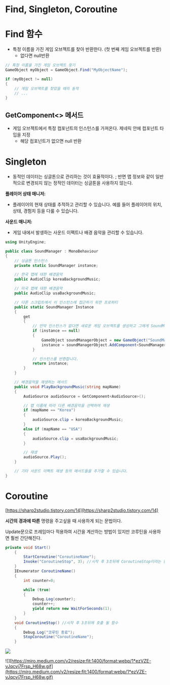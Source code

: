 # Find, Singleton, Coroutine

# Find 함수

- 특정 이름을 가진 게임 오브젝트를 찾아 반환한다. (첫 번째 게임 오브젝트를 반환)
    - 없다면 null반환

```csharp
// 특정 이름을 가진 게임 오브젝트 찾기
GameObject myObject = GameObject.Find("MyObjectName");

if (myObject != null)
{
    // 게임 오브젝트를 찾았을 때의 동작
    // ...
}
```

## GetComponent<> 메서드

- 게임 오브젝트에서 특정 컴포넌트의 인스턴스를 가져온다.  제네릭 안에 컴포넌트 타입을 지정
    - 해당 컴포넌트가 없으면 null 반환

# Singleton

- 동적인 데이터는 싱글톤으로 관리하는 것이 효율적이다. ; 반면 맵 정보와 같이 일반적으로 변경되지 않는 정적인 데이터는 싱글톤을 사용하지 않는다.

**플레이어 상태 매니저:**

- 플레이어의 현재 상태를 추적하고 관리할 수 있습니다. 예를 들어 플레이어의 위치, 상태, 경험치 등을 다룰 수 있습니다.

**사운드 매니저:**

- 게임 내에서 발생하는 사운드 이펙트나 배경 음악을 관리할 수 있습니다.

```csharp
using UnityEngine;

public class SoundManager : MonoBehaviour
{
    // 싱글톤 인스턴스
    private static SoundManager instance;

    // 한국 맵에 대한 배경음악
    public AudioClip koreaBackgroundMusic;

    // 미국 맵에 대한 배경음악
    public AudioClip usaBackgroundMusic;

    // 다른 스크립트에서 이 인스턴스에 접근하기 위한 프로퍼티
    public static SoundManager Instance
    {
        get
        {
            // 만약 인스턴스가 없다면 새로운 게임 오브젝트를 생성하고 그에게 SoundManager 스크립트를 추가합니다.
            if (instance == null)
            {
                GameObject soundManagerObject = new GameObject("SoundManager");
                instance = soundManagerObject.AddComponent<SoundManager>();
            }

            // 인스턴스를 반환합니다.
            return instance;
        }
    }

    // 배경음악을 재생하는 메서드
    public void PlayBackgroundMusic(string mapName)
    {
        AudioSource audioSource = GetComponent<AudioSource>();

        // 맵 이름에 따라 다른 배경음악을 선택하여 재생
        if (mapName == "Korea")
        {
            audioSource.clip = koreaBackgroundMusic;
        }
        else if (mapName == "USA")
        {
            audioSource.clip = usaBackgroundMusic;
        }

        // 재생
        audioSource.Play();
    }

    // 기타 사운드 이펙트 재생 등의 메서드들을 추가할 수 있습니다.
}
```

# Coroutine

[https://sharp2studio.tistory.com/14](https://sharp2studio.tistory.com/14)

**시간의 경과에 따른** 명령을 주고싶을 때 사용하게 되는 문법이다.

Update문으로 프레임마다 적용하여 시간을 계산하는 방법이 있지만 코루틴을 사용하면 훨씬 간단해진다.

```csharp
private void Start()
    {       
        StartCoroutine("CoroutineName");
        Invoke("CoroutineStop", 3); //시작 후 3초뒤에 CoroutineStop이라는 함수를 호출함.
    }
    IEnumerator CoroutineName()
    {
        int counter=0;

        while (true)
        {
            Debug.Log(counter);
            counter++;
            yield return new WaitForSeconds(1);
        }
    }
    void CoroutineStop() //시작 후 3초뒤에 호출 될 함수
    {
        Debug.Log("코루틴 종료");
        StopCoroutine("CoroutineName");     
    }
```
![](https://miro.medium.com/v2/resize:fit:1400/format:webp/1*ezVZE-vJqcvj7Frsp_H68w.gif)

![][https://miro.medium.com/v2/resize:fit:1400/format:webp/1*ezVZE-vJqcvj7Frsp_H68w.gif](https://miro.medium.com/v2/resize:fit:1400/format:webp/1*ezVZE-vJqcvj7Frsp_H68w.gif)
